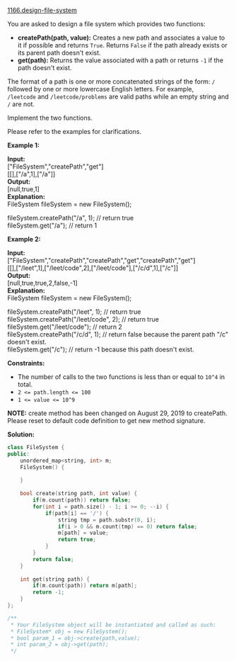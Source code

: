 [1166.design-file-system](https://leetcode.com/problems/design-file-system/)  

You are asked to design a file system which provides two functions:

*   **createPath(path, value):** Creates a new path and associates a value to it if possible and returns `True`. Returns `False` if the path already exists or its parent path doesn't exist.
*   **get(path):** Returns the value associated with a path or returns `-1` if the path doesn't exist.

The format of a path is one or more concatenated strings of the form: `/` followed by one or more lowercase English letters. For example, `/leetcode` and `/leetcode/problems` are valid paths while an empty string and `/` are not.

Implement the two functions.

Please refer to the examples for clarifications.

**Example 1:**

  
**Input:**   
\["FileSystem","createPath","get"\]  
\[\[\],\["/a",1\],\["/a"\]\]  
**Output:**   
\[null,true,1\]  
**Explanation:**   
FileSystem fileSystem = new FileSystem();  
  
fileSystem.createPath("/a", 1); // return true  
fileSystem.get("/a"); // return 1  

**Example 2:**

  
**Input:**   
\["FileSystem","createPath","createPath","get","createPath","get"\]  
\[\[\],\["/leet",1\],\["/leet/code",2\],\["/leet/code"\],\["/c/d",1\],\["/c"\]\]  
**Output:**   
\[null,true,true,2,false,-1\]  
**Explanation:**   
FileSystem fileSystem = new FileSystem();  
  
fileSystem.createPath("/leet", 1); // return true  
fileSystem.createPath("/leet/code", 2); // return true  
fileSystem.get("/leet/code"); // return 2  
fileSystem.createPath("/c/d", 1); // return false because the parent path "/c" doesn't exist.  
fileSystem.get("/c"); // return -1 because this path doesn't exist.  

**Constraints:**

*   The number of calls to the two functions is less than or equal to `10^4` in total.
*   `2 <= path.length <= 100`
*   `1 <= value <= 10^9`

**NOTE:** create method has been changed on August 29, 2019 to createPath. Please reset to default code definition to get new method signature.  



**Solution:**  

```cpp
class FileSystem {
public:
    unordered_map<string, int> m;
    FileSystem() {
        
    }
    
    bool create(string path, int value) {
        if(m.count(path)) return false;
        for(int i = path.size() - 1; i >= 0; --i) {
            if(path[i] == '/') {
                string tmp = path.substr(0, i);
                if(i > 0 && m.count(tmp) == 0) return false;
                m[path] = value;
                return true;
            }
        }
        return false;
    }
    
    int get(string path) {
        if(m.count(path)) return m[path];
        return -1;
    }
};

/**
 * Your FileSystem object will be instantiated and called as such:
 * FileSystem* obj = new FileSystem();
 * bool param_1 = obj->create(path,value);
 * int param_2 = obj->get(path);
 */
```
      